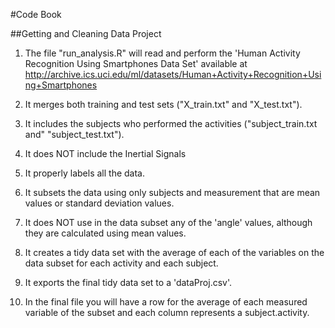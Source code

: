 #Code Book

##Getting and Cleaning Data Project

1) The file "run_analysis.R" will read and perform the 'Human Activity Recognition Using Smartphones Data Set' available at http://archive.ics.uci.edu/ml/datasets/Human+Activity+Recognition+Using+Smartphones

2) It merges both training and test sets ("X_train.txt" and "X_test.txt").

3) It includes the subjects who performed the activities ("subject_train.txt and" "subject_test.txt").

4) It does NOT include the Inertial Signals
5) It properly labels all the data.

6) It subsets the data using only subjects and measurement that are mean values or standard deviation values.

7) It does NOT use in the data subset any of the 'angle' values, although they are calculated using mean values.

8) It creates a tidy data set with the average of each of the variables on the data subset for each activity and each subject.

9) It exports the final tidy data set to a 'dataProj.csv'.

10) In the final file you will have a row for the average of each measured variable of the subset and each column represents a subject.activity.
